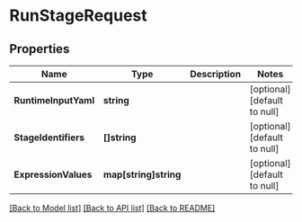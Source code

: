 # RunStageRequest

## Properties
Name | Type | Description | Notes
------------ | ------------- | ------------- | -------------
**RuntimeInputYaml** | **string** |  | [optional] [default to null]
**StageIdentifiers** | **[]string** |  | [optional] [default to null]
**ExpressionValues** | **map[string]string** |  | [optional] [default to null]

[[Back to Model list]](../README.md#documentation-for-models) [[Back to API list]](../README.md#documentation-for-api-endpoints) [[Back to README]](../README.md)

